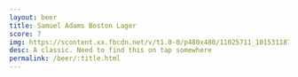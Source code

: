 ```yaml
---
layout: beer
title: Samuel Adams Boston Lager
score: 7
img: https://scontent.xx.fbcdn.net/v/t1.0-0/p480x480/11025711_10153118793008745_157967989601698522_n.jpg?oh=3dc96701a167591e4bf411b40562017a&oe=591DB514
desc: A classic. Need to find this on tap somewhere
permalink: /beer/:title.html
---
```

